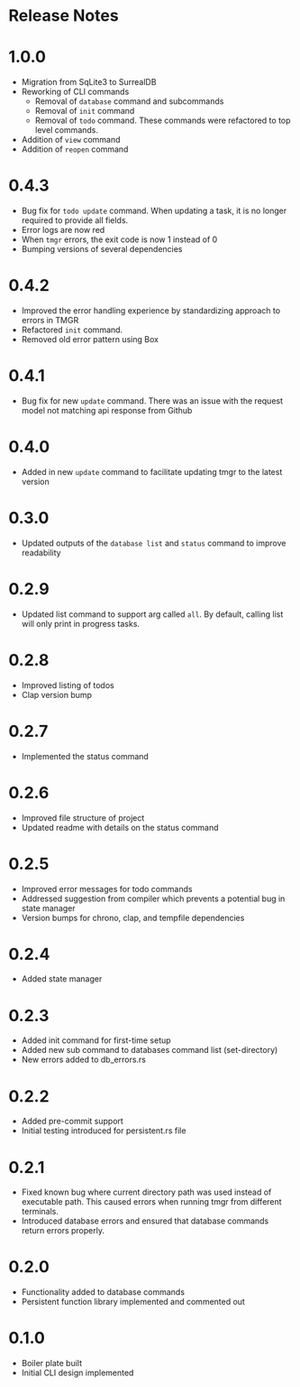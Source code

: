 # Release Notes

# 1.0.0

- Migration from SqLite3 to SurrealDB
- Reworking of CLI commands
    - Removal of `database` command and subcommands
    - Removal of `init` command
    - Removal of `todo` command. These commands were refactored to top level commands.
- Addition of `view` command
- Addition of `reopen` command

# 0.4.3

- Bug fix for `todo update` command. When updating a task, it is no longer required to provide all fields.
- Error logs are now red
- When `tmgr` errors, the exit code is now 1 instead of 0
- Bumping versions of several dependencies

# 0.4.2

- Improved the error handling experience by standardizing approach to errors in TMGR
- Refactored `init` command.
- Removed old error pattern using Box

# 0.4.1

- Bug fix for new `update` command. There was an issue with the request model not matching api response from Github

# 0.4.0

- Added in new `update` command to facilitate updating tmgr to the latest version

# 0.3.0

- Updated outputs of the `database list` and `status` command to improve readability

# 0.2.9

- Updated list command to support arg called `all`. By default, calling list will only print in progress tasks.

# 0.2.8

- Improved listing of todos
- Clap version bump

# 0.2.7

- Implemented the status command

# 0.2.6

- Improved file structure of project
- Updated readme with details on the status command

# 0.2.5

- Improved error messages for todo commands
- Addressed suggestion from compiler which prevents a potential bug in state manager
- Version bumps for chrono, clap, and tempfile dependencies

# 0.2.4

- Added state manager

# 0.2.3

- Added init command for first-time setup
- Added new sub command to databases command list (set-directory)
- New errors added to db_errors.rs

# 0.2.2

- Added pre-commit support
- Initial testing introduced for persistent.rs file

# 0.2.1

- Fixed known bug where current directory path was used instead of executable path. This caused errors when running tmgr
  from different terminals.
- Introduced database errors and ensured that database commands return errors properly.

# 0.2.0

- Functionality added to database commands
- Persistent function library implemented and commented out

# 0.1.0

- Boiler plate built
- Initial CLI design implemented
